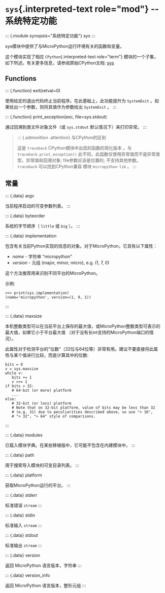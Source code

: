 `sys`{.interpreted-text role="mod"} \-- 系统特定功能
====================================================

::: {.module synopsis="系统特定功能"}
sys
:::

sys模块中提供了与MicroPython运行环境有关的函数和变量。

这个模块实现了相应 `CPython`{.interpreted-text role="term"}
模块的一个子集，如下所述。有关更多信息，请参阅原始CPython文档:
[sys](https://docs.python.org/3.5/library/sys.html#module-sys)

Functions
---------

::: {.function}
exit(retval=0)

使用给定的退出代码终止当前程序。在此基础上，此功能提升为 `SystemExit`
。如果给出一个参数，则将其值作为参数给出 `SystemExit` 。
:::

::: {.function}
print\_exception(exc, file=sys.stdout)

通过回溯到类文件对象文件（或 `sys.stdout` 默认情况下）来打印异常。
:::

> ::: {.admonition .attention}
> 与CPython的区别
>
> 这是 `traceback` CPython模块中出现的函数的简化版本 。与
> `traceback.print_exception()`
> 此不同，此函数仅使用异常值而不是异常类型，异常值和回溯对象;
> file参数应该是位置的; 不支持其他参数。 `traceback` 可以找到CPython兼容
> 模块 `micropython-lib` 。
> :::

常量
----

::: {.data}
argv

当前程序启动的可变参数列表。
:::

::: {.data}
byteorder

系统的字节顺序（ `little` 或 `big` ）。
:::

::: {.data}
implementation

包含有关当前Python实现的信息的对象。对于MicroPython，它具有以下属性：

-   *name* - 字符串 \"micropython\"
-   *version* - 元组 (major, minor, micro), e.g. (1, 7, 0)

这个方法推荐用来识别不同平台的MicroPython。

示例:

    >>> print(sys.implementation)
    (name='micropython', version=(1, 9, 1))
:::

::: {.data}
maxsize

本机整数类型可以在当前平台上保存的最大值，或MicroPython整数类型可表示的最大值，如果它小于平台最大值
（对于没有长int支持的MicroPython端口的情况）。

此属性对于检测平台的"位数"（32位与64位等）非常有用。建议不要直接将此属性与某个值进行比较，而是计算其中的位数:

    bits = 0
    v = sys.maxsize
    while v:
       bits += 1
       v >>= 1
    if bits > 32:
       # 64-bit (or more) platform
       ...
    else:
       # 32-bit (or less) platform
       # Note that on 32-bit platform, value of bits may be less than 32
       # (e.g. 31) due to peculiarities described above, so use "> 16",
       # "> 32", "> 64" style of comparisons.
:::

::: {.data}
modules

已载入模块字典。在某些移植版中，它可能不包含在内建模块中。
:::

::: {.data}
path

用于搜索导入模块的可变目录列表。
:::

::: {.data}
platform

获取MicroPython运行的平台。
:::

::: {.data}
stderr

标准错误 `stream`
:::

::: {.data}
stdin

标准输入 `stream`
:::

::: {.data}
stdout

标准输出 `stream`
:::

::: {.data}
version

返回 MicroPython 语言版本，字符串
:::

::: {.data}
version\_info

返回 MicroPython 语言版本，整形元组
:::
